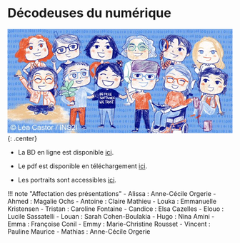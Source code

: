 # Décodeuses du numérique

![image](data/decodeuses.jpg){: .center}


- La BD en ligne est disponible [ici](https://www.calameo.com/read/006841715804996467dcf?authid=cG5djzzVzuiW).

- Le pdf est disponible en téléchargement [ici](https://cloud.ins2i.fr/index.php/s/4SRxQwdr6Es8zx7/download/les_decodeuses_du_numerique.pdf%20%EF%BB%BF).


- Les portraits sont accessibles [ici](https://www.ins2i.cnrs.fr/fr/les-decodeuses-du-numerique).

!!! note "Affectation des présentations"
    - Alissa : Anne-Cécile Orgerie
    - Ahmed : Magalie Ochs
    - Antoine : Claire Mathieu
    - Louka : Emmanuelle Kristensen
    - Tristan : Caroline Fontaine
    - Candice : Elsa Cazelles
    - Elouo : Lucile Sassatelli
    - Louan : Sarah Cohen-Boulakia
    - Hugo : Nina Amini
    - Emma : Françoise Conil
    - Emmy : Marie-Christine Rousset
    - Vincent : Pauline Maurice
    - Mathias : Anne-Cécile Orgerie
